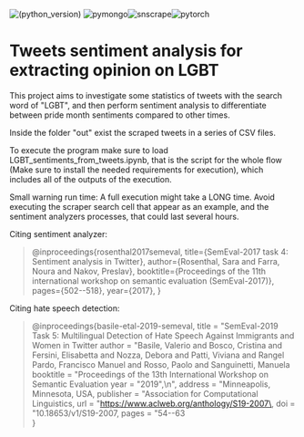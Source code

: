 ![(python_version)](https://img.shields.io/badge/Python-3.8-green) ![pymongo](https://img.shields.io/badge/pymongo-4.0.1-yellow)![snscrape](https://img.shields.io/badge/snscrape-0.4.0-red)![pytorch](https://img.shields.io/badge/pytorch-1.10-blue)

# Tweets sentiment analysis for extracting opinion on LGBT

This project aims to investigate some statistics of tweets with the search word of "LGBT", and then perform sentiment analysis to differentiate between pride month sentiments compared to other times. 





Inside the folder "out" exist the scraped tweets in a series of CSV files. 

To execute the program make sure to load LGBT_sentiments_from_tweets.ipynb, that is the script for the whole flow (Make sure to install the needed requirements for execution), which includes all of the outputs of the execution.

Small warning run time: A full execution might take a LONG time. Avoid executing the scraper search cell that appear as an example, and the sentiment analyzers processes, that could last several hours.

Citing sentiment analyzer:
>@inproceedings{rosenthal2017semeval,
> title={SemEval-2017 task 4: Sentiment analysis in Twitter},
>author={Rosenthal, Sara and Farra, Noura and Nakov, Preslav},
>booktitle={Proceedings of the 11th international workshop on semantic evaluation (SemEval-2017)},
>pages={502--518},
>year={2017},
>}

Citing hate speech detection:
>@inproceedings{basile-etal-2019-semeval,
>title = \"SemEval-2019 Task 5: Multilingual Detection of Hate Speech Against Immigrants and Women in Twitter
>author = \"Basile, Valerio  and Bosco, Cristina  and Fersini, Elisabetta  and Nozza, Debora and Patti, Viviana and
>Rangel Pardo, Francisco Manuel  and Rosso, Paolo  and Sanguinetti, Manuela
>booktitle = \"Proceedings of the 13th International Workshop on Semantic Evaluation
>year = \"2019\",\n",
>address = \"Minneapolis, Minnesota, USA,
>publisher = \"Association for Computational Linguistics\,
>url = \"https://www.aclweb.org/anthology/S19-2007\,
>doi = \"10.18653/v1/S19-2007\,
>pages = \"54--63\
>}

